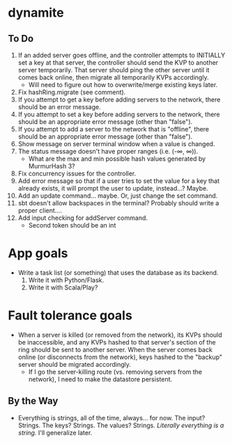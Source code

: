 dynamite
=========

## To Do
1. If an added server goes offline, and the controller attempts to INITIALLY set a key at that server, the controller should send the KVP to another server temporarily. That server should ping the other server until it comes back online, then migrate all temporarily KVPs accordingly.
	- Will need to figure out how to overwrite/merge existing keys later.
2. Fix hashRing.migrate (see comment).
3. If you attempt to get a key before adding servers to the network, there should be an error message.
4. If you attempt to set a key before adding servers to the network, there should be an appropriate error message (other than "false").
5. If you attempt to add a server to the network that is "offline", there should be an appropriate error message (other than "false").
6. Show message on server terminal window when a value is changed.
7. The status message doesn't have proper ranges (i.e. (-∞, ∞)).
	- What are the max and min possible hash values generated by MurmurHash 3?
8. Fix concurrency issues for the controller.
9. Add error message so that if a user tries to set the value for a key that already exists, it will prompt the user to update, instead...? Maybe.
10. Add an update command... maybe. Or, just change the set command.
11. sbt doesn't allow backspaces in the terminal? Probably should write a proper client....
12. Add input checking for addServer command.
	- Second token should be an int

# App goals
- Write a task list (or something) that uses the database as its backend.
	1. Write it with Python/Flask.
	2. Write it with Scala/Play?

# Fault tolerance goals
- When a server is killed (or removed from the network), its KVPs should be inaccessible, and any KVPs hashed to that server's section of the ring should be sent to another server. When the server comes back online (or disconnects from the network), keys hashed to the "backup" server should be migrated accordingly.
	- If I go the server-killing route (vs. removing servers from the network), I need to make the datastore persistent.

## By the Way
- Everything is strings, all of the time, always... for now. The input? Strings. The keys? Strings. The values? Strings. *Literally everything is a string.* I'll generalize later.